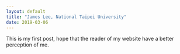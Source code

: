 ```yaml
---
layout: default
title: "James Lee, National Taipei University"
date: 2019-03-06
---
```

This is my first post, hope that the reader of my website have a better perception of me.
